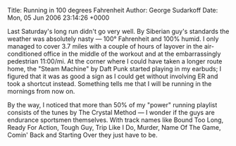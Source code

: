 Title: Running in 100 degrees Fahrenheit
Author: George Sudarkoff
Date: Mon, 05 Jun 2006 23:14:26 +0000

Last Saturday's long run didn't go very well. By Siberian guy's
standards the weather was absolutely nasty — 100° Fahrenheit and 100%
humid. I only managed to cover 3.7 miles with a couple of hours of
layover in the air-conditioned office in the middle of the workout and
at the embarrassingly pedestrian 11:00/mi. At the corner where I could
have taken a longer route home, the "Steam Machine" by Daft Punk started
playing in my earbuds; I figured that it was as good a sign as I could
get without involving ER and took a shortcut instead. Something tells me
that I will be running in the mornings from now on.

By the way, I noticed that more than 50% of my "power" running playlist
consists of the tunes by The Crystal Method — I wonder if the guys are
endurance sportsmen themselves. With track names like Bound Too Long,
Ready For Action, Tough Guy, Trip Like I Do, Murder, Name Of The Game,
Comin' Back and Starting Over they just have to be.
